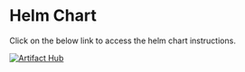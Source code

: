 
# Helm Chart

Click on the below link to access the helm chart instructions. 

[![Artifact Hub](https://img.shields.io/endpoint?url=https://artifacthub.io/badge/repository/makeplane)](https://artifacthub.io/packages/search?repo=makeplane)


